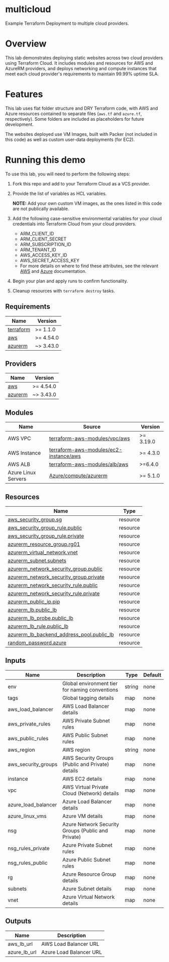 # multicloud
Example Terraform Deployment to multiple cloud providers.

# Overview
This lab demonstrates deploying static websites across two cloud providers using Terraform Cloud. It includes modules and resources for AWS and AzureRM providers, and deploys networking and compute instances that meet each cloud provider's requirements to maintain 99.99% uptime SLA.

# Features
This lab uses flat folder structure and DRY Terraform code, with AWS and Azure resources contained to separate files (`aws.tf` and `azure.tf`, respectively). Some folders are included as placeholders for future development.

The websites deployed use VM Images, built with Packer (not included in this code) as well as custom user-data deployments (for EC2).

# Running this demo
To use this lab, you will need to perform the following steps:
1. Fork this repo and add to your Terraform Cloud as a VCS provider.
1. Provide the list of variables as HCL variables.

    **NOTE:** Add your own custom VM images, as the ones listed in this code are not publically available.
1. Add the following case-sensitive environmental variables for your cloud credentials into Terraform Cloud from your cloud providers.
    - ARM_CLIENT_ID
    - ARM_CLIENT_SECRET
    - ARM_SUBSCRIPTION_ID
    - ARM_TENANT_ID
    - AWS_ACCESS_KEY_ID
    - AWS_SECRET_ACCESS_KEY
    - For more details on where to find these attributes, see the relevant [AWS](https://registry.terraform.io/providers/hashicorp/aws/latest/docs#authentication-and-configuration) and [Azure](https://registry.terraform.io/providers/hashicorp/azuread/latest/docs/guides/service_principal_client_secret) documentation.
1. Begin your plan and apply runs to confirm functionality.
1. Cleanup resources with `terraform destroy` tasks.

## Requirements

| Name | Version |
|------|---------|
| <a name="requirement_terraform"></a> [terraform](#requirement\_terraform) | >= 1.1.0 |
| <a name="requirement_aws"></a> [aws](#requirement\_aws) | >= 4.54.0 |
| <a name="requirement_azurerm"></a> [azurerm](#requirement\_azurerm) | ~> 3.43.0 |

## Providers

| Name | Version |
|------|---------|
| <a name="provider_aws"></a> [aws](#provider\_aws) | >= 4.54.0 |
| <a name="provider_azurerm"></a> [azurerm](#provider\_azurerm) | ~> 3.43.0 |

## Modules

| Name | Source | Version |
|------|--------|---------|
| AWS VPC | [terraform-aws-modules/vpc/aws](https://registry.terraform.io/modules/terraform-aws-modules/vpc/aws) | >= 3.19.0 |
| AWS Instance | [terraform-aws-modules/ec2-instance/aws](https://registry.terraform.io/modules/terraform-aws-modules/ec2-instance/aws) | >= 4.3.0 |
| AWS ALB | [terraform-aws-modules/alb/aws](https://registry.terraform.io/modules/terraform-aws-modules/alb/aws) | >=6.4.0 |
| Azure Linux Servers | [Azure/compute/azurerm](https://registry.terraform.io/modules/Azure/compute/azurerm/latest) | >= 5.1.0 |


## Resources

| Name | Type |
|------|------|
| [aws_security_group.sg](https://registry.terraform.io/providers/hashicorp/aws/latest/docs/resources/security_group) | resource |
| [aws_security_group_rule.public](https://registry.terraform.io/providers/hashicorp/aws/latest/docs/resources/security_group_rule) | resource |
| [aws_security_group_rule.private](https://registry.terraform.io/providers/hashicorp/aws/latest/docs/resources/security_group_rule) | resource |
| [azurerm_resource_group.rg01](https://registry.terraform.io/providers/hashicorp/azurerm/latest/docs/resources/resource_group) | resource |
| [azurerm_virtual_network.vnet](https://registry.terraform.io/providers/hashicorp/azurerm/latest/docs/resources/virtual_network) | resource |
| [azurerm_subnet.subnets](https://registry.terraform.io/providers/hashicorp/azurerm/latest/docs/resources/subnet) | resource |
| [azurerm_network_security_group.public](https://registry.terraform.io/providers/hashicorp/azurerm/latest/docs/resources/network_security_group) | resource |
| [azurerm_network_security_group.private](hhttps://registry.terraform.io/providers/hashicorp/azurerm/latest/docs/resources/network_security_group) | resource |
| [azurerm_network_security_rule.public](https://registry.terraform.io/providers/hashicorp/azurerm/latest/docs/resources/network_security_rule) | resource |
| [azurerm_network_security_rule.private](https://registry.terraform.io/providers/hashicorp/azurerm/latest/docs/resources/network_security_rule) | resource |
| [azurerm_public_ip.pip](https://registry.terraform.io/providers/hashicorp/azurerm/latest/docs/resources/public_ip) | resource |
| [azurerm_lb.public_lb](https://registry.terraform.io/providers/hashicorp/azurerm/latest/docs/resources/lb) | resource |
| [azurerm_lb_probe.public_lb](https://registry.terraform.io/providers/hashicorp/azurerm/latest/docs/resources/lb_probe) | resource |
| [azurerm_lb_rule.public_lb](https://registry.terraform.io/providers/hashicorp/azurerm/latest/docs/resources/lb_rule) | resource |
| [azurerm_lb_backend_address_pool.public_lb](https://registry.terraform.io/providers/hashicorp/azurerm/latest/docs/resources/lb_backend_address_pool) | resource |
| [random_password.azure](https://registry.terraform.io/providers/hashicorp/random/latest/docs/resources/password) | resource |

## Inputs

| Name | Description | Type | Default
|------|-------------|------|--------|
| env | Global environment tier for naming conventions | string | none |
| tags | Global tagging details | map | none |
| aws_load_balancer | AWS Load Balancer details | map | none |
| aws_private_rules | AWS Private Subnet rules | map | none |
| aws_public_rules | AWS Public Subnet rules | map | none |
| aws_region | AWS region | string | none |
| aws_security_groups | AWS Security Groups (Public and Private) details | map | none |
| instance | AWS EC2 details | map | none |
| vpc | AWS Virtual Private Cloud (Network) details | map | none |
| azure_load_balancer | Azure Load Balancer details | map | none |
| azure_linux_vms | Azure VM details | map | none |
| nsg | Azure Network Security Groups (Public and Private) | map | none |
| nsg_rules_private | Azure Private Subnet rules | map | none |
| nsg_rules_public | Azure Public Subnet rules | map | none |
| rg | Azure Resource Group details | map | none |
| subnets | Azure Subnet details | map | none |
| vnet | Azure Virtual Network details | map | none |

## Outputs

| Name | Description |
|------|-------------|
| aws_lb_url | AWS Load Balancer URL |
| azure_lb_url | Azure Load Balancer URL |
